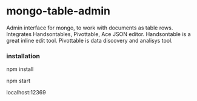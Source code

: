 # mongo-table-admin

Admin interface for mongo, to work with documents as table rows. Integrates Handsontables, Pivottable, Ace JSON editor. Handsontable is a great inline edit tool. Pivottable is data discovery and analisys tool.

### installation
npm install

npm start

localhost:12369

